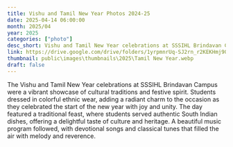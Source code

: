 ```yaml
---
title: Vishu and Tamil New Year Photos 2024-25
date: 2025-04-14 06:00:00
month: 2025/04
year: 2025
categories: ["photo"]
desc_short: Vishu and Tamil New Year celebrations at SSSIHL Brindavan Campus 
link: https://drive.google.com/drive/folders/1yrpmnrUq-SJ2rn_r2KEKHmj90zPZzjPy?usp=drive_link
thumbnail: public\images\thumbnails\2025\Tamil New Year.webp
draft: false
---
```


 The Vishu and Tamil New Year celebrations at SSSIHL Brindavan Campus were a vibrant showcase of cultural traditions and festive spirit. Students dressed in colorful ethnic wear, adding a radiant charm to the occasion as they celebrated the start of the new year with joy and unity. The day featured a traditional feast, where students served authentic South Indian dishes, offering a delightful taste of culture and heritage. A beautiful music program followed, with devotional songs and classical tunes that filled the air with melody and reverence.
